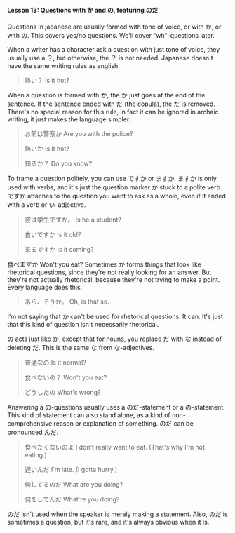 #### Lesson 13: Questions with か and の, featuring のだ

Questions in japanese are usually formed with tone of voice, or with か, or with の. This covers yes/no questions. We'll cover "wh"-questions later.

When a writer has a character ask a question with just tone of voice, they usually use a ？, but otherwise, the ？ is not needed. Japanese doesn't have the same writing rules as english.

> 熱い？ Is it hot?

When a question is formed with か, the か just goes at the end of the sentence. If the sentence ended with だ (the copula), the だ is removed. There's no special reason for this rule, in fact it can be ignored in archaic writing, it just makes the language simpler.

> お前は警察か Are you with the police?
>
> 熱いか Is it hot?
>
> 知るか？ Do you know?

To frame a question politely, you can use ですか or ますか. ますか is only used with verbs, and it's just the question marker か stuck to a polite verb. ですか attaches to the question you want to ask as a whole, even if it ended with a verb or い-adjective.

> 彼は学生ですか。 Is he a student?
>
> 古いですか Is it old?
>
> 来るですか Is it coming?

食べますか Won't you eat?
Sometimes か forms things that look like rhetorical questions, since they're not really looking for an answer. But they're not actually rhetorical, because they're not trying to make a point. Every language does this.

> あら、そうか。 Oh, is that so.

I'm not saying that か can't be used for rhetorical questions. It can. It's just that this kind of question isn't necessarily rhetorical.

の acts just like か, except that for nouns, you replace だ with な instead of deleting だ. This is the same な from な-adjectives.

> 普通なの Is it normal?
>
> 食べないの？ Won't you eat?
>
> どうしたの What's wrong?

Answering a の-questions usually uses a のだ-statement or a の-statement. This kind of statement can also stand alone, as a kind of non-comprehensive reason or explanation of something. のだ can be pronounced んだ.

> 食べたくないのよ I don't really want to eat. (That's why I'm not eating.)
>
> 遅いんだ I'm late. (I gotta hurry.)
>
> 何してるのだ What are you doing?
>
> 何をしてんだ What're you doing?

のだ isn't used when the speaker is merely making a statement. Also, のだ is sometimes a question, but it's rare, and it's always obvious when it is.
